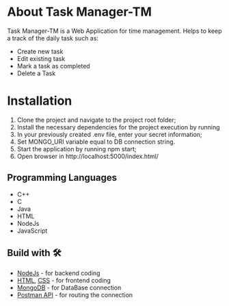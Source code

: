 
# About Task Manager-TM

Task Manager-TM is a Web Application for time management. Helps to keep a track of the daily task such as:

- Create new task
- Edit existing task
- Mark a task as completed
- Delete a Task

# Installation

 1. Clone the project and navigate to the project root folder;
 2. Install the necessary dependencies for the project execution by running 
 3. In your previously created .env file, enter your secret information;
 4. Set MONGO_URI variable equal to DB connection string.
 5. Start the application by running npm start;
 6. Open browser in http://localhost:5000/index.html/ 

## Programming Languages
- C++
- C
- Java
- HTML
 - NodeJs
 - JavaScript

## Build with 🛠
- [NodeJs](https://nodejs.org/en/) - for backend coding
- [HTML](https://html.com/), [CSS](https://developer.mozilla.org/en-US/docs/Web/CSS) - for frontend coding
- [MongoDB](https://www.mongodb.com/) - for DataBase connection
- [Postman API](https://www.postman.com/) - for routing the connection

